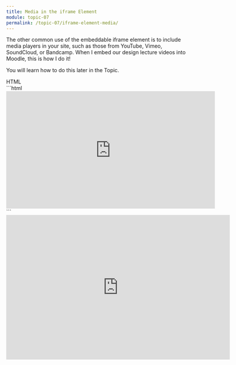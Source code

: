 ```yaml
---
title: Media in the iframe Element
module: topic-07
permalink: /topic-07/iframe-element-media/
---
```


<div class="divider-heading"></div>

The other common use of the embeddable iframe element is to include media players in your site, such as those from YouTube, Vimeo, SoundCloud, or Bandcamp. When I embed our design lecture videos into Moodle, this is how I do it!

You will learn how to do this later in the Topic.


<div class="code-heading">
  <span class="html">HTML</span>
</div>
```html
<iframe width="560" height="315" src="https://www.youtube.com/watch?v=QFo_u0AorBg" frameborder="0" allow="autoplay; encrypted-media" allowfullscreen></iframe>
```


<div style="width: 600px; margin: auto">
  <iframe width="600" height="388" src="https://www.youtube.com/embed/QFo_u0AorBg" frameborder="0" allow="autoplay; encrypted-media" allowfullscreen></iframe>
</div>
